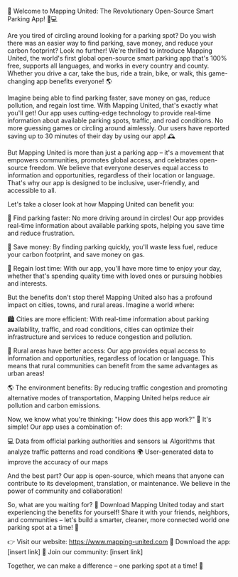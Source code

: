 🎉 Welcome to Mapping United: The Revolutionary Open-Source Smart Parking App! 🚗💻

Are you tired of circling around looking for a parking spot? Do you wish there was an easier way to find parking, save money, and reduce your carbon footprint? Look no further! We're thrilled to introduce Mapping United, the world's first global open-source smart parking app that's 100% free, supports all languages, and works in every country and county. Whether you drive a car, take the bus, ride a train, bike, or walk, this game-changing app benefits everyone! 🌎

Imagine being able to find parking faster, save money on gas, reduce pollution, and regain lost time. With Mapping United, that's exactly what you'll get! Our app uses cutting-edge technology to provide real-time information about available parking spots, traffic, and road conditions. No more guessing games or circling around aimlessly. Our users have reported saving up to 30 minutes of their day by using our app! 🕰️

But Mapping United is more than just a parking app – it's a movement that empowers communities, promotes global access, and celebrates open-source freedom. We believe that everyone deserves equal access to information and opportunities, regardless of their location or language. That's why our app is designed to be inclusive, user-friendly, and accessible to all.

Let's take a closer look at how Mapping United can benefit you:

🚗 Find parking faster: No more driving around in circles! Our app provides real-time information about available parking spots, helping you save time and reduce frustration.

💸 Save money: By finding parking quickly, you'll waste less fuel, reduce your carbon footprint, and save money on gas.

🌟 Regain lost time: With our app, you'll have more time to enjoy your day, whether that's spending quality time with loved ones or pursuing hobbies and interests.

But the benefits don't stop there! Mapping United also has a profound impact on cities, towns, and rural areas. Imagine a world where:

🏙️ Cities are more efficient: With real-time information about parking availability, traffic, and road conditions, cities can optimize their infrastructure and services to reduce congestion and pollution.

🚗 Rural areas have better access: Our app provides equal access to information and opportunities, regardless of location or language. This means that rural communities can benefit from the same advantages as urban areas!

🌎 The environment benefits: By reducing traffic congestion and promoting alternative modes of transportation, Mapping United helps reduce air pollution and carbon emissions.

Now, we know what you're thinking: "How does this app work?" 🤔 It's simple! Our app uses a combination of:

💻 Data from official parking authorities and sensors
📊 Algorithms that analyze traffic patterns and road conditions
🌍 User-generated data to improve the accuracy of our maps

And the best part? Our app is open-source, which means that anyone can contribute to its development, translation, or maintenance. We believe in the power of community and collaboration!

So, what are you waiting for? 🎉 Download Mapping United today and start experiencing the benefits for yourself! Share it with your friends, neighbors, and communities – let's build a smarter, cleaner, more connected world one parking spot at a time! 🌈

👉 Visit our website: https://www.mapping-united.com
📲 Download the app: [insert link]
🤝 Join our community: [insert link]

Together, we can make a difference – one parking spot at a time! 💪